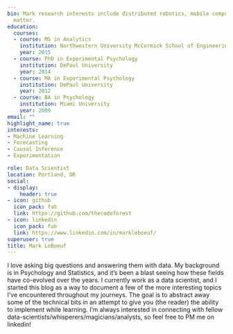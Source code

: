 ```yaml
---
bio: Mark research interests include distributed robotics, mobile computing and programmable
  matter.
education:
  courses:
  - course: MS in Analytics
    institution: Northwestern University McCormick School of Engineering
    year: 2015
  - course: PhD in Experimental Psychology
    institution: DePaul University
    year: 2014
  - course: MA in Experimental Psychology
    institution: DePaul University
    year: 2012
  - course: BA in Psychology
    institution: Miami University
    year: 2009
email: ""
highlight_name: true
interests:
- Machine Learning
- Forecasting
- Causal Inference
- Experimentation 

role: Data Scientist
location: Portland, OR
social:
- display:
    header: true
- icon: github
  icon_pack: fab
  link: https://github.com/thecodeforest
- icon: linkedin
  icon_pack: fab
  link: https://www.linkedin.com/in/markleboeuf/
superuser: true
title: Mark LeBoeuf
---
```


I love asking big questions and answering them with data. My background is in Psychology and Statistics, and it’s been a blast seeing how these fields have co-evolved over the years. I currently work as a data scientist, and I started this blog as a way to document a few of the more interesting topics I’ve encountered throughout my journeys. The goal is to abstract away some of the technical bits in an attempt to give you (the reader) the ability to implement while learning. I’m always interested in connecting with fellow data-scientists/whisperers/magicians/analysts, so feel free to PM me on linkedin!
